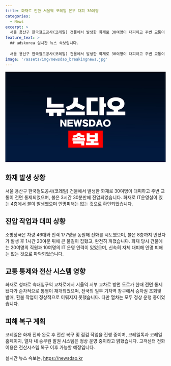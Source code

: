 ```yaml
---
title: 화재로 인한 서울역 코레일 본부 대피 30여명
categories:
  - News
excerpt: >
  서울 용산구 한국철도공사(코레일) 건물에서 발생한 화재로 30여명이 대피하고 주변 교통이 전면 통제된 사건이 발생했다. 화재는 3시간30분 만에 진압되었고 인명피해는 없었으며 화재 원인은 아직 밝혀지지 않았다. 코레일은 전산 복구 및 피해 복구 작업을 진행 중이며, 열차 운행은 정상적으로 이뤄지고 있다. 화재로 철도 운송 업무 등을 맡는 직원과 IT 운영 인력이 있는 건물에서 발생했으며 소방당국은 화재 원인을 조사 중이다. 주변 교통은 순차적으로 통행이 재개되었다.
feature_text: >
  ## adskorea 실시간 뉴스 속보입니다.

  서울 용산구 한국철도공사(코레일) 건물에서 발생한 화재로 30여명이 대피하고 주변 교통이 전면 통제된 사건이 발생했다. 화재는 3시간30분 만에 진압되었고 인명피해는 없었으며 화재 원인은 아직 밝혀지지 않았다. 코레일은 전산 복구 및 피해 복구 작업을 진행 중이며, 열차 운행은 정상적으로 이뤄지고 있다. 화재로 철도 운송 업무 등을 맡는 직원과 IT 운영 인력이 있는 건물에서 발생했으며 소방당국은 화재 원인을 조사 중이다. 주변 교통은 순차적으로 통행이 재개되었다.
image: '/assets/img/newsdao_breakingnews.jpg'
---
```


<p><img src="/assets/img/newsdao_breakingnews.jpg" alt="adskorea 속보" /></p>

<h2 data-ke-size="size26">화재 발생 상황</h2>

<p data-ke-size="size16">서울 용산구 한국철도공사(코레일) 건물에서 발생한 화재로 30여명이 대피하고 주변 교통이 전면 통제되었으며, 불은 3시간 30분만에 진압되었습니다. 화재로 IT운영실이 있는 4층에서 불이 발생했으며 인명피해는 없는 것으로 확인되었습니다.</p>

<h2 data-ke-size="size26">진압 작업과 대피 상황</h2>

<p data-ke-size="size16">소방당국은 차량 46대와 인력 177명을 동원해 진화를 시도했으며, 불은 8층까지 번졌다가 발생 후 1시간 20여분 뒤에 큰 불길이 잡혔고, 완전히 꺼졌습니다. 화재 당시 건물에는 20여명의 직원과 10여명의 IT 운영 인력이 있었으며, 신속히 자체 대피해 인명 피해는 없는 것으로 파악되었습니다.</p>

<h2 data-ke-size="size26">교통 통제와 전산 시스템 영향</h2>

<p data-ke-size="size16">화재로 청파로 숙대입구역 교차로에서 서울역 서부 교차로 방면 도로가 한때 전면 통제됐다가 순차적으로 통행이 재개되었으며, 전국의 일부 기차역 창구에서 승차권 조회및 발매, 환불 작업이 정상적으로 이뤄지지 못했습니다. 다만 열차는 모두 정상 운행 중이었습니다.</p>

<h2 data-ke-size="size26">피해 복구 계획</h2>

<p data-ke-size="size16">코레일은 화재 진화 완료 후 전산 복구 및 점검 작업을 진행 중이며, 코레일톡과 코레일 홈페이지, 열차 내 승무원 발권 시스템은 정상 운영 중이라고 밝혔습니다. 고객센터 전화 이용은 전산시스템 복구 이후 가능할 예정입니다.</p>
실시간 뉴스 속보는, <a href="https://newsdao.kr" rel="dofollow">https://newsdao.kr</a>



